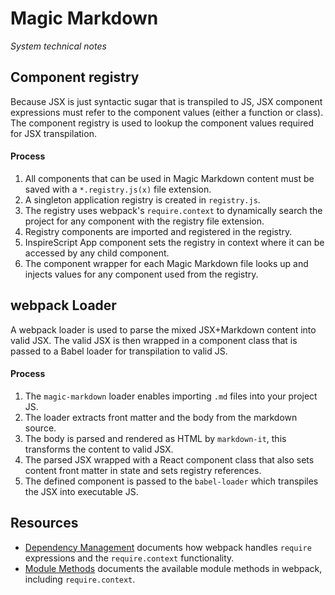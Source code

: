 # Magic Markdown

_System technical notes_

## Component registry

Because JSX is just syntactic sugar that is transpiled to JS, JSX component
expressions must refer to the component values (either a function or class). The
component registry is used to lookup the component values required for JSX
transpilation.

#### Process

1.  All components that can be used in Magic Markdown content must be saved with
    a `*.registry.js(x)` file extension.
1.  A singleton application registry is created in `registry.js`.
1.  The registry uses webpack's `require.context` to dynamically search the
    project for any component with the registry file extension.
1.  Registry components are imported and registered in the registry.
1.  InspireScript App component sets the registry in context where it can be
    accessed by any child component.
1.  The component wrapper for each Magic Markdown file looks up and injects
    values for any component used from the registry.

## webpack Loader

A webpack loader is used to parse the mixed JSX+Markdown content into valid JSX.
The valid JSX is then wrapped in a component class that is passed to a Babel
loader for transpilation to valid JS.

#### Process

1.  The `magic-markdown` loader enables importing `.md` files into your project
    JS.
1.  The loader extracts front matter and the body from the markdown source.
1.  The body is parsed and rendered as HTML by `markdown-it`, this transforms
    the content to valid JSX.
1.  The parsed JSX wrapped with a React component class that also sets content
    front matter in state and sets registry references.
1.  The defined component is passed to the `babel-loader` which transpiles the
    JSX into executable JS.

## Resources

* [Dependency Management][] documents how webpack handles `require` expressions
  and the `require.context` functionality.
* [Module Methods][] documents the available module methods in webpack,
  including `require.context`.

<!-- Links -->

[dependency management]: https://webpack.js.org/guides/dependency-management/
[module methods]: https://webpack.js.org/api/module-methods/#require-context
